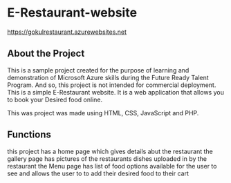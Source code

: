 # E-Restaurant-website
https://gokulrestaurant.azurewebsites.net

## About the Project 

This is a sample project created for the purpose of learning and demonstration of Microsoft Azure skills during the Future Ready Talent Program. And so, this project is not intended for commercial deployment.
This is a simple E-Restaurant website. It is a web application that allows you to book your Desired food online.

This was project was made using HTML, CSS, JavaScript and PHP.

## Functions

this project has a home page which gives details abut the restaurant 
the gallery page has pictures of the restaurants dishes uploaded in by the restaurant
the Menu page has list of food options available for the user to see and allows the user to to add their desired food to their cart

